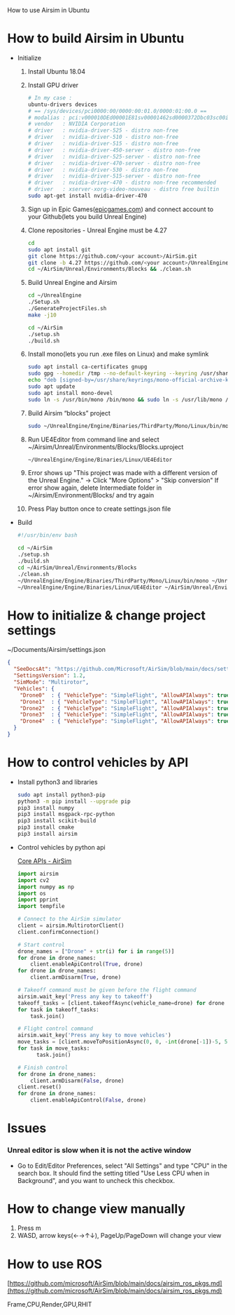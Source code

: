  How to use Airsim in Ubuntu

# How to build Airsim in Ubuntu

- Initialize
    1. Install Ubuntu 18.04
    2. Install GPU driver
        
        ```bash
        # In my case : 
        ubuntu-drivers devices
        # == /sys/devices/pci0000:00/0000:00:01.0/0000:01:00.0 ==
        # modalias : pci:v000010DEd00001E81sv00001462sd0000372Dbc03sc00i00
        # vendor   : NVIDIA Corporation
        # driver   : nvidia-driver-525 - distro non-free
        # driver   : nvidia-driver-510 - distro non-free
        # driver   : nvidia-driver-515 - distro non-free
        # driver   : nvidia-driver-450-server - distro non-free
        # driver   : nvidia-driver-525-server - distro non-free
        # driver   : nvidia-driver-470-server - distro non-free
        # driver   : nvidia-driver-530 - distro non-free
        # driver   : nvidia-driver-515-server - distro non-free
        # driver   : nvidia-driver-470 - distro non-free recommended
        # driver   : xserver-xorg-video-nouveau - distro free builtin
        sudo apt-get install nvidia-driver-470
        ```
        
    3. Sign up in Epic Games([epicgames.com](http://epicgames.com/)) and connect account to your Github(lets you build Unreal Engine)
    4. Clone repositories - Unreal Engine must be 4.27
        
        ```bash
        cd
        sudo apt install git
        git clone https://github.com/<your account>/AirSim.git
        git clone -b 4.27 https://github.com/<your account>/UnrealEngine.git
        cd ~/AirSim/Unreal/Environments/Blocks && ./clean.sh
        ```
        
    5. Build Unreal Engine and Airsim
        
        ```bash
        cd ~/UnrealEngine
        ./Setup.sh
        ./GenerateProjectFiles.sh
        make -j10
        
        cd ~/AirSim
        ./setup.sh
        ./build.sh
        ```
        
    6. Install mono(lets you run .exe files on Linux) and make symlink
        
        ```bash
        sudo apt install ca-certificates gnupg
        sudo gpg --homedir /tmp --no-default-keyring --keyring /usr/share/keyrings/mono-official-archive-keyring.gpg --keyserver hkp://keyserver.ubuntu.com:80 --recv-keys 3FA7E0328081BFF6A14DA29AA6A19B38D3D831EF
        echo "deb [signed-by=/usr/share/keyrings/mono-official-archive-keyring.gpg] https://download.mono-project.com/repo/ubuntu stable-bionic main" | sudo tee /etc/apt/sources.list.d/mono-official-stable.list
        sudo apt update
        sudo apt install mono-devel
        sudo ln -s /usr/bin/mono /bin/mono && sudo ln -s /usr/lib/mono /lib/mono
        ```
        
    7. Build Airsim “blocks” project
        
        ```bash
        sudo ~/UnrealEngine/Engine/Binaries/ThirdParty/Mono/Linux/bin/mono ~/UnrealEngine/Engine/Binaries/DotNET/UnrealBuildTool.exe Development Linux -Project=/home/<your path>/AirSim/Unreal/Environments/Blocks/Blocks.uproject -TargetType=Editor -Progress
        ```
        
    8. Run UE4Editor from command line and select ~/Airsim/Unreal/Environments/Blocks/Blocks.uproject
        
        ```bash
        ~/UnrealEngine/Engine/Binaries/Linux/UE4Editor
        ```
        
    9. Error shows up "This project was made with a different version of the Unreal Engine." → Click "More Options" > "Skip conversion"
    If error show again, delete Intermediate folder in ~/Airsim/Environment/Blocks/ and try again
    10. Press Play button once to create settings.json file
- Build
    
    ```bash
    #!/usr/bin/env bash
    
    cd ~/AirSim
    ./setup.sh
    ./build.sh
    cd ~/AirSim/Unreal/Environments/Blocks
    ./clean.sh
    ~/UnrealEngine/Engine/Binaries/ThirdParty/Mono/Linux/bin/mono ~/UnrealEngine/Engine/Binaries/DotNET/UnrealBuildTool.exe Development Linux -Project=/home/jihwan/AirSim/Unreal/Environments/Blocks/Blocks.uproject -TargetType=Editor -Progress -maxthreads=8
    ~/UnrealEngine/Engine/Binaries/Linux/UE4Editor ~/AirSim/Unreal/Environments/Blocks/Blocks.uproject
    ```
    

# How to initialize & change project settings

~/Documents/Airsim/settings.json

```json
{
  "SeeDocsAt": "https://github.com/Microsoft/AirSim/blob/main/docs/settings.md",
  "SettingsVersion": 1.2,
  "SimMode": "Multirotor",
  "Vehicles": {
    "Drone0"  : { "VehicleType": "SimpleFlight", "AllowAPIAlways": true, "RC": {"RemoteControlID":   0, "AllowAPIWhenDisconnected": true}, "X":  5, "Y":  5, "Z": -2 },
    "Drone1"  : { "VehicleType": "SimpleFlight", "AllowAPIAlways": true, "RC": {"RemoteControlID":   0, "AllowAPIWhenDisconnected": true}, "X": 10, "Y":  5, "Z": -2 },
    "Drone2"  : { "VehicleType": "SimpleFlight", "AllowAPIAlways": true, "RC": {"RemoteControlID":   0, "AllowAPIWhenDisconnected": true}, "X": 15, "Y":  5, "Z": -2 },
    "Drone3"  : { "VehicleType": "SimpleFlight", "AllowAPIAlways": true, "RC": {"RemoteControlID":   0, "AllowAPIWhenDisconnected": true}, "X": 20, "Y":  5, "Z": -2 },
    "Drone4"  : { "VehicleType": "SimpleFlight", "AllowAPIAlways": true, "RC": {"RemoteControlID":   0, "AllowAPIWhenDisconnected": true}, "X": 25, "Y":  5, "Z": -2 }
  }
}
```

# How to control vehicles by API

- Install python3 and libraries
    
    ```bash
    sudo apt install python3-pip
    python3 -m pip install --upgrade pip
    pip3 install numpy
    pip3 install msgpack-rpc-python
    pip3 install scikit-build
    pip3 install cmake
    pip3 install airsim
    ```
    
- Control vehicles by python api
    
    [Core APIs - AirSim](https://microsoft.github.io/AirSim/apis/)
    
    ```python
    import airsim
    import cv2
    import numpy as np
    import os
    import pprint 
    import tempfile
    
    # Connect to the AirSim simulator
    client = airsim.MultirotorClient()
    client.confirmConnection()
    
    # Start control
    drone_names = ["Drone" + str(i) for i in range(5)]
    for drone in drone_names:
        client.enableApiControl(True, drone)
    for drone in drone_names:
        client.armDisarm(True, drone)
    
    # Takeoff command must be given before the flight command
    airsim.wait_key('Press any key to takeoff')
    takeoff_tasks = [client.takeoffAsync(vehicle_name=drone) for drone in drone_names]
    for task in takeoff_tasks:
        task.join()
    
    # Flight control command
    airsim.wait_key('Press any key to move vehicles')
    move_tasks = [client.moveToPositionAsync(0, 0, -int(drone[-1])-5, 5, vehicle_name=drone) for drone in drone_names]
    for task in move_tasks:
          task.join()
    
    # Finish control
    for drone in drone_names:
        client.armDisarm(False, drone)
    client.reset()
    for drone in drone_names:
        client.enableApiControl(False, drone)
    ```
    

# Issues

### Unreal editor is slow when it is not the active window

- Go to Edit/Editor Preferences, select "All Settings" and type "CPU" in the search box. It should find the setting titled "Use Less CPU when in Background", and you want to uncheck this checkbox.

# How to change view manually

1. Press m
2. WASD, arrow keys(←→↑↓), PageUp/PageDown will change your view

# How to use ROS

[https://github.com/microsoft/AirSim/blob/main/docs/airsim_ros_pkgs.md](https://github.com/microsoft/AirSim/blob/main/docs/airsim_ros_pkgs.md)

Frame,CPU,Render,GPU,RHIT